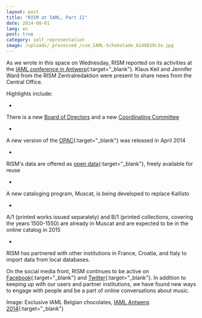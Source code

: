 ```yaml
---
layout: post
title: "RISM at IAML, Part II"
date: 2014-08-01
lang: en
post: true
category: self_representation
image: /uploads/_processed_/csm_IAML-Schokolade_b149819c3a.jpg
---
```



As we wrote in this space on Wednesday, RISM reported on its activities at the [IAML conference in Antwerp](http://www.libraryconservatoryantwerp.be/iaml2014/index.php){:target="_blank"}. Klaus Keil and Jennifer Ward from the RISM Zentralredaktion were present to share news from the Central Office.

Highlights include:

-

There is a new [Board of Directors](/organisation/the-association.html) and a new [Coordinating Committee](/organisation/international-partners.html#c32)


-

A new version of the [OPAC](http://opac.rism.info/){:target="_blank"} was released in April 2014


-

RISM's data are offered as [open data](https://opac.rism.info/index.php?id=8&L=1&id=8){:target="_blank"}, freely available for reuse


-

A new cataloging program, Muscat, is being developed to replace Kallisto


-

A/1 (printed works issued separately) and B/1 (printed collections, covering the years 1500-1550) are already in Muscat and are expected to be in the online catalog in 2015


-

RISM has partnered with other institutions in France, Croatia, and Italy to import data from local databases.



On the social media front, RISM continues to be active on [Facebook](https://www.facebook.com/RISM.info){:target="_blank"} and [Twitter](https://twitter.com/RISM_music){:target="_blank"}. In addition to keeping up with our users and partner institutions, we have found new ways to engage with people and be a part of online conversations about music.

Image: Exclusive IAML Belgian chocolates, [IAML Antwerp 2014](https://www.facebook.com/pages/IAML-Antwerp-2014/485096671599849){:target="_blank"}